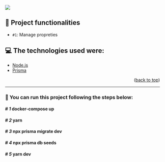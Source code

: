 <p>
  <img src='http://img.shields.io/static/v1?label=STATUS&message=ACTIVE&color=GREEN&style=for-the-badge'>
</p>

## :hammer: Project functionalities

- `#1`: Manage propreties

<!--### Here is a preview :arrow_down:

![class-control-02](https://user-images.githubusercontent.com/60706180/164357298-88abdf5b-fe7c-436e-9587-00db93f9e701.gif)

<p align="right">(<a href="#top">back to top</a>)</p>
<hr>-->

## :computer: The technologies used were:

- [Node.js](https://nodejs.org/en/)
- [Prisma](https://prisma.io)

<p align="right">(<a href="#top">back to top</a>)</p>
<hr>

### :rocket: You can run this project following the steps below:

#### # *1* docker-compose up
#### # *2* yarn
#### # *3* npx prisma migrate dev
#### # *4* npx prisma db seeds
#### # *5* yarn dev
